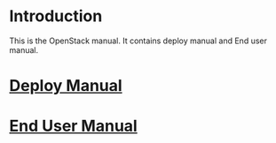 # Introduction
This is the OpenStack manual. It contains deploy manual and End user manual.

# [Deploy Manual](Deploy_manual.md)

# [End User Manual](End_user_manual.md)

